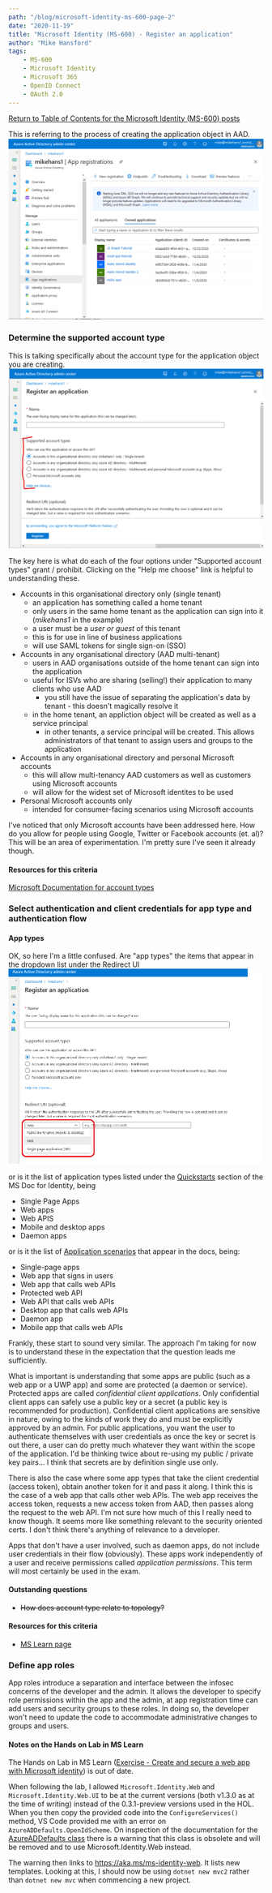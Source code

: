 ```yaml
---
path: "/blog/microsoft-identity-ms-600-page-2"
date: "2020-11-19"
title: "Microsoft Identity (MS-600) - Register an application"
author: "Mike Hansford"
tags:
    - MS-600
    - Microsoft Identity
    - Microsoft 365
    - OpenID Connect
    - OAuth 2.0
---
```

[Return to Table of Contents for the Microsoft Identity (MS-600) posts](microsoft-identity-ms-600)

This is referring to the process of creating the application object in AAD.
![Azure Active Directory App Registrations page](./aad-app-registrations.png)

### Determine the supported account type
This is talking specifically about the account type for the application object you are creating.
![Azure Active Directory new registration showing account types](./aad-new-registration.png)

The key here is what do each of the four options under "Supported account types" grant / prohibit. Clicking on the "Help me choose" link is helpful to understanding these.
* Accounts in this organisational directory only (single tenant)
    * an application has something called a home tenant
    * only users in the same home tenant as the application can sign into it (_mikehans1_ in the example)
    * a user must be a _user or guest_ of this tenant
    * this is for use in line of business applications
    * will use SAML tokens for single sign-on (SSO)
* Accounts in any organisational directory (AAD multi-tenant)
    * users in AAD organisations outside of the home tenant can sign into the application
    * useful for ISVs who are sharing (selling!) their application to many clients who use AAD
        * you still have the issue of separating the application's data by tenant - this doesn't magically resolve it
    * in the home tenant, an appliction object will be created as well as a service principal
        * in other tenants, a service principal will be created. This allows administrators of that tenant to assign users and groups to the application
* Accounts in any organisational directory and personal Microsoft accounts
    * this will allow multi-tenancy AAD customers as well as customers using Microsoft accounts
    * will allow for the widest set of Microsoft identites to be used
* Personal Microsoft accounts only
    * intended for consumer-facing scenarios using Microsoft accounts

I've noticed that only Microsoft accounts have been addressed here. How do you allow for people using Google, Twitter or Facebook accounts (et. al)? This will be an area of experimentation. I'm pretty sure I've seen it already though.

#### Resources for this criteria
<a href="https://docs.microsoft.com/en-us/azure/active-directory/develop/quickstart-register-app#register-an-application" target="_blank" rel="noreferrer">Microsoft Documentation for account types</a>

### Select authentication and client credentials for app type and authentication flow
#### App types
OK, so here I'm a little confused. Are "app types" the items that appear in the dropdown list under the Redirect UI
![Redirect URI dropdown list opened](redirect-uri-dropdown.png)

or is it the list of application types listed under the <a href="https://docs.microsoft.com/en-us/azure/active-directory/develop/quickstart-create-new-tenant" target="_blank" rel="noreferrer">Quickstarts</a> section of the MS Doc for Identity, being
* Single Page Apps
* Web apps
* Web APIS
* Mobile and desktop apps
* Daemon apps

or is it the list of <a href="https://docs.microsoft.com/en-us/azure/active-directory/develop/v2-supported-account-types" target="_blank" rel="noreferrer">Application scenarios</a> that appear in the docs, being:
* Single-page apps
* Web app that signs in users
* Web app that calls web APIs
* Protected web API
* Web API that calls web APIs
* Desktop app that calls web APIs
* Daemon app
* Mobile app that calls web APIs

Frankly, these start to sound very similar. The approach I'm taking for now is to understand these in the expectation that the question leads me sufficiently.

What is important is understanding that some apps are public (such as a web app or a UWP app) and some are protected (a daemon or service). Protected apps are called _confidential client applications_. Only confidential client apps can safely use a public key or a secret (a public key is recommended for production). Confidential client applications are sensitive in nature, owing to the kinds of work they do and must be explicitly approved by an admin. For public applications, you want the user to authenticate themselves with user credentials as once the key or secret is out there, a user can do pretty much whatever they want within the scope of the application. I'd be thinking twice about re-using my public / private key pairs... I think that secrets are by definition single use only.

There is also the case where some app types that take the client credential (access token), obtain another token for it and pass it along. I think this is the case of a web app that calls other web APIs. The web app receives the access token, requests a new access token from AAD, then passes along the request to the web API. I'm not sure how much of this I really need to know though. It seems more like something relevant to the security oriented certs. I don't think there's anything of relevance to a developer.

Apps that don't have a user involved, such as daemon apps, do not include user credentials in their flow (obviously). These apps work independently of a user and receive permissions called _application permissions_. This term will most certainly be used in the exam.
#### Outstanding questions
* ~~How does account type relate to topology?~~

#### Resources for this criteria
* <a href="https://docs.microsoft.com/en-us/learn/modules/getting-started-identity/4-different-account-types" target="_blank" rel="noreferrer">MS Learn page</a>

### Define app roles
App roles introduce a separation and interface between the infosec concerns of the developer and the admin. It allows the developer to specify role permissions within the app and the admin, at app registration time can add users and security groups to these roles. In doing so, the developer won't need to update the code to accommodate administrative changes to groups and users.

#### Notes on the Hands on Lab in MS Learn
The Hands on Lab in MS Learn (<a href="https://docs.microsoft.com/en-us/learn/modules/identity-users-groups-approles/3-exercise-create-web-app" target="_blank" rel="noreferrer">Exercise - Create and secure a web app with Microsoft identity</a>) is out of date. 

When following the lab, I allowed ```Microsoft.Identity.Web``` and ```Microsoft.Identity.Web.UI``` to be at the current versions (both v1.3.0 as at the time of writing) instead of the 0.3.1-preview versions used in the HOL. When you then copy the provided code into the ```ConfigureServices()``` method, VS Code provided me with an error on ```AzureADDefaults.OpenIdScheme```. On inspection of the documentation for the <a href="https://docs.microsoft.com/en-us/dotnet/api/microsoft.aspnetcore.authentication.azuread.ui.azureaddefaults?view=aspnetcore-5.0" target="_blank" rel="noreferrer">AzureADDefaults class</a> there is a warning that this class is obsolete and will be removed and to use Microsoft.Identity.Web instead.

The warning then links to <a href="https://aka.ms/ms-identity-web" target="_blank" rel="noreferrer">https://aka.ms/ms-identity-web</a>. It lists new templates. Looking at this, I should now be using ```dotnet new mvc2``` rather than ```dotnet new mvc``` when commencing a new project.